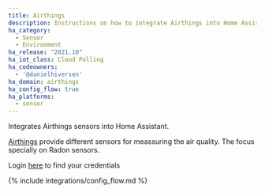 ```yaml
---
title: Airthings
description: Instructions on how to integrate Airthings into Home Assistant.
ha_category:
  - Sensor
  - Environment
ha_release: "2021.10"
ha_iot_class: Cloud Polling
ha_codeowners:
  - '@danielhiversen'
ha_domain: airthings
ha_config_flow: true
ha_platforms:
  - sensor
---
```


Integrates Airthings sensors into Home Assistant.

[Airthings](https://www.airthings.com/) provide different sensors for meassuring the air quality. The focus specially on Radon sensors.


Login [here](https://dashboard.airthings.com/integrations/api-integration) to find your credentials

{% include integrations/config_flow.md %}
